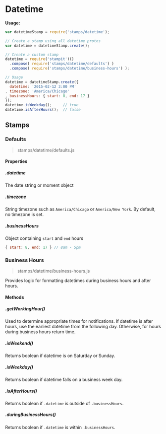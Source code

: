 # Datetime

__Usage:__

```javascript
var datetimeStamp = require('stamps/datetime');

// Create a stamp using all datetime protos
var datetime = datetimeStamp.create();

// Create a custom stamp
datetime = require('stampit')()
  .compose( require('stamps/datetime/defaults') )
  .compose( require('stamps/datetime/business-hours') );

// Usage
datetime = datetimeStamp.create({
  datetime: '2015-02-12 3:00 PM'
, timezone: 'America/Chicago'
, businessHours: { start: 8, end: 17 }
});
datetime.isWeekday();     // true
datetime.isAfterHours();  // false
```

## Stamps

### Defaults

> stamps/datetime/defaults.js

#### Properties

##### .datetime

The date string or moment object

##### .timezone

String timezone such as `America/Chicago` or `America/New York`. By default, no
timezone is set.

##### .businessHours

Object containing `start` and `end` hours

```javascript
{ start: 8, end: 17 } // 8am - 5pm
```

### Business Hours

> stamps/datetime/business-hours.js

Provides logic for formatting datetimes during business hours and after
hours.

#### Methods

##### .getWorkingHour()

Used to determine appropriate times for notifications. If datetime is
after hours, use the earliest datetime from the following day. Otherwise,
for hours during business hours return time.

##### .isWeekend()

Returns boolean if datetime is on Saturday or Sunday.

##### .isWeekday()

Returns boolean if datetime falls on a business week day.

##### .isAfterHours()

Returns boolean if `.datetime` is outside of `.businessHours`.

##### .duringBusinessHours()

Returns boolean if `.datetime` is within `.businessHours`.
